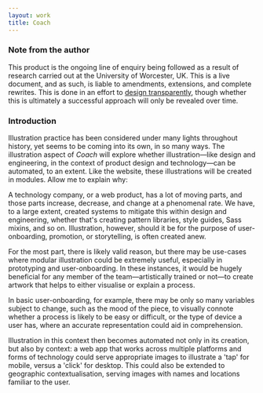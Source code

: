 ```yaml
---
layout: work
title: Coach
---
```

### Note from the author

This product is the ongoing line of enquiry being followed as a result of research carried out at the University of Worcester, UK. This is a live document, and as such, is liable to amendments, extensions, and complete rewrites. This is done in an effort to [design transparently](/2014/10/24/designing-in-the-open/), though whether this is ultimately a successful approach will only be revealed over time. 

### Introduction

Illustration practice has been considered under many lights throughout history, yet seems to be coming into its own, in so many ways. The illustration aspect of *Coach* will explore whether illustration—like design and engineering, in the context of product design and technology—can be automated, to an extent. Like the website, these illustrations will be created in modules. Allow me to explain why:

A technology company, or a web product, has a lot of moving parts, and those parts increase, decrease, and change at a phenomenal rate. We have, to a large extent, created systems to mitigate this within design and engineering, whether that's creating pattern libraries, style guides, Sass mixins, and so on. Illustration, however, should it be for the purpose of user-onboarding, promotion, or storytelling, is often created anew.

For the most part, there is likely valid reason, but there may be use-cases where modular illustration could be extremely useful, especially in prototyping and user-onboarding. In these instances, it would be hugely beneficial for any member of the team—artistically trained or not—to create artwork that helps to either visualise or explain a process. 

In basic user-onboarding, for example, there may be only so many variables subject to change, such as the mood of the piece, to visually connote whether a process is likely to be easy or difficult, or the type of device a user has, where an accurate representation could aid in comprehension.

Illustration in this context then becomes automated not only in its creation, but also by context: a web app that works across multiple platforms and forms of technology could serve appropriate images to illustrate a 'tap' for mobile, versus a 'click' for desktop. This could also be extended to geographic contextualisation, serving images with names and locations familiar to the user.